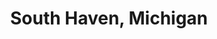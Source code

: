---
title: South Haven, Michigan
showTitle: true
image: /img/photos/michiganpiper.jpg
materials:
description: Some description of the drawing
---